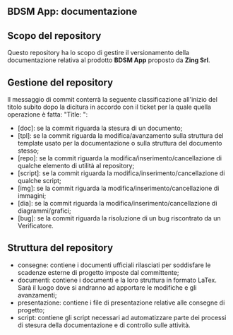 ## BDSM App: documentazione

## Scopo del repository

Questo repository ha lo scopo di gestire il versionamento della documentazione relativa al prodotto **BDSM App** proposto da **Zing Srl**.

## Gestione del repository

Il messaggio di commit conterrà la seguente classificazione all'inizio del titolo subito dopo la dicitura in accordo con il ticket per la quale quella operazione è fatta: "Title: ":

- [doc]: se la commit riguarda la stesura di un documento;
- [tpl]: se la commit riguarda la modifica/avanzamento sulla struttura del template usato per la documentazione o sulla struttura del documento stesso;
- [repo]: se la commit riguarda la modifica/inserimento/cancellazione di qualche elemento di utilità al repository;
- [script]: se la commit riguarda la modifica/inserimento/cancellazione di qualche script;
- [img]: se la commit riguarda la modifica/inserimento/cancellazione di immagini;
- [dia]: se la commit riguarda la modifica/inserimento/cancellazione di diagrammi/grafici;
- [bug]: se la commit riguarda la risoluzione di un bug riscontrato da un Verificatore.

## Struttura del repository

- consegne: contiene i documenti ufficiali rilasciati per soddisfare le scadenze esterne di progetto imposte dal committente;
- documenti: contiene i documenti e la loro struttura in formato LaTex. Sarà il luogo dove si andranno ad apportare le modifiche e gli avanzamenti;
- presentazione: contiene i file di presentazione relative alle consegne di progetto;
- script: contiene gli script necessari ad automatizzare parte dei processi di stesura della documentazione e di controllo sulle attività.